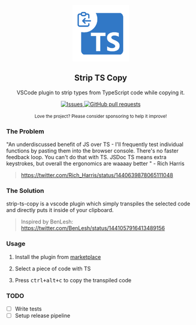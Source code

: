 <p align="center">
  <img width="150px" src="./images/icon-large.png" alt="Strip TS Copy" />
 <h2 align="center">Strip TS Copy</h2>
 <p align="center">VSCode plugin to strip types from TypeScript code while copying it.</p>
  <p align="center">
    <a href="https://github.com/anuraghazra/vscode-strip-ts-copy/issues">
      <img alt="Issues" src="https://img.shields.io/github/issues/anuraghazra/vscode-strip-ts-copy?color=0088ff" />
    </a>
    <a href="https://github.com/anuraghazra/vscode-strip-ts-copy/pulls">
      <img alt="GitHub pull requests" src="https://img.shields.io/github/issues-pr/anuraghazra/vscode-strip-ts-copy?color=0088ff" />
    </a>
  </p>
  <p align="center"><small>Love the project? Please consider sponsoring to help it improve!</small></p>
</p>

### The Problem

"An underdiscussed benefit of JS over TS - I'll frequently test individual functions by pasting them into the browser console. There's no faster feedback loop. You can't do that with TS. JSDoc TS means extra keystrokes, but overall the ergonomics are waaaay better
" - Rich Harris

> https://twitter.com/Rich_Harris/status/1440639878065111048


### The Solution

strip-ts-copy is a vscode plugin which simply transpiles the selected code and directly puts it inside of your clipboard.

> Inspired by BenLesh: 
> https://twitter.com/BenLesh/status/1441057916413489156

### Usage

1. Install the plugin from [marketplace](https://marketplace.visualstudio.com/items?itemName=anuraghazra.strip-ts-copy)

  
2. Select a piece of code with TS

3. Press <kbd>ctrl+alt+c</kbd> to copy the transpiled code

### TODO

- [ ] Write tests
- [ ] Setup release pipeline